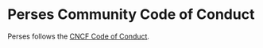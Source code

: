 # Perses Community Code of Conduct

Perses follows the [CNCF Code of Conduct](https://github.com/cncf/foundation/blob/main/code-of-conduct.md).
